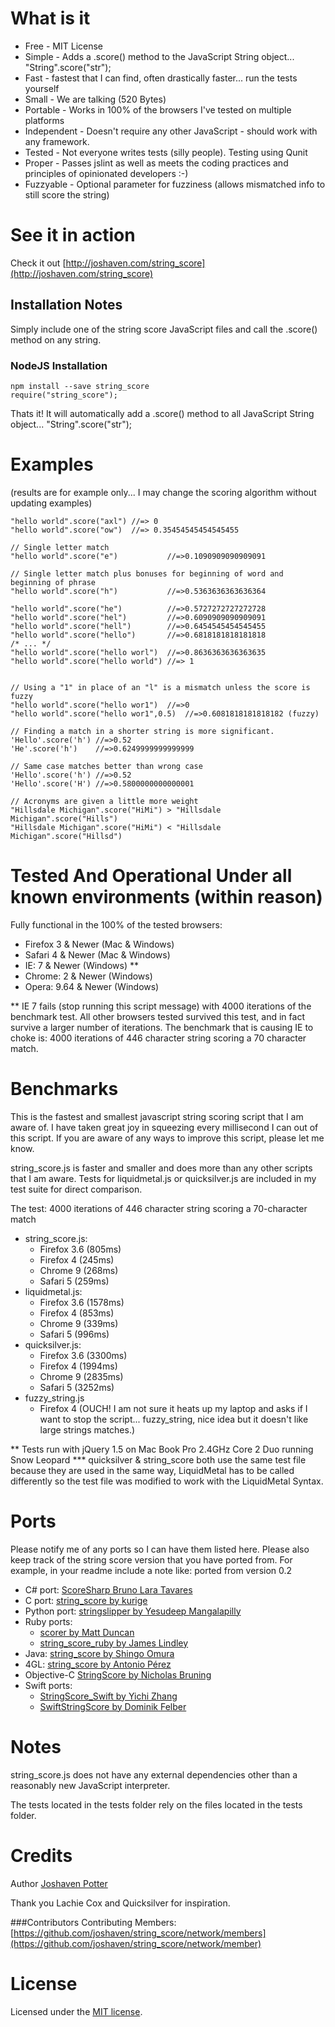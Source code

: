 # What is it

* Free - MIT License
* Simple - Adds a .score() method to the JavaScript String object... "String".score("str");
* Fast - fastest that I can find, often drastically faster... run the tests yourself
* Small - We are talking (520 Bytes)
* Portable - Works in 100% of the browsers I've tested on multiple platforms
* Independent - Doesn't require any other JavaScript - should work with any framework.
* Tested - Not everyone writes tests (silly people). Testing using Qunit
* Proper - Passes jslint as well as meets the coding practices and principles of opinionated developers :-)
* Fuzzyable - Optional parameter for fuzziness (allows mismatched info to still score the string)

# See it in action
Check it out [http://joshaven.com/string_score](http://joshaven.com/string_score)

## Installation Notes
Simply include one of the string score JavaScript files and call the .score() method on any string.

### NodeJS Installation
    npm install --save string_score
    require("string_score");

Thats it! It will automatically add a .score() method to all JavaScript String object... "String".score("str");

# Examples
(results are for example only... I may change the scoring algorithm without updating examples)

    "hello world".score("axl") //=> 0
    "hello world".score("ow")  //=> 0.35454545454545455

    // Single letter match
    "hello world".score("e")           //=>0.1090909090909091

    // Single letter match plus bonuses for beginning of word and beginning of phrase
    "hello world".score("h")           //=>0.5363636363636364

    "hello world".score("he")          //=>0.5727272727272728
    "hello world".score("hel")         //=>0.6090909090909091
    "hello world".score("hell")        //=>0.6454545454545455
    "hello world".score("hello")       //=>0.6818181818181818
    /* ... */
    "hello world".score("hello worl")  //=>0.8636363636363635
    "hello world".score("hello world") //=> 1


    // Using a "1" in place of an "l" is a mismatch unless the score is fuzzy
    "hello world".score("hello wor1")  //=>0
    "hello world".score("hello wor1",0.5)  //=>0.6081818181818182 (fuzzy)

    // Finding a match in a shorter string is more significant.
    'Hello'.score('h') //=>0.52
    'He'.score('h')    //=>0.6249999999999999

    // Same case matches better than wrong case
    'Hello'.score('h') //=>0.52
    'Hello'.score('H') //=>0.5800000000000001

    // Acronyms are given a little more weight
    "Hillsdale Michigan".score("HiMi") > "Hillsdale Michigan".score("Hills")
    "Hillsdale Michigan".score("HiMi") < "Hillsdale Michigan".score("Hillsd")

# Tested And Operational Under all known environments (within reason)

Fully functional in the 100% of the tested browsers:

* Firefox 3 & Newer (Mac & Windows)
* Safari 4 & Newer (Mac & Windows)
* IE: 7 & Newer (Windows) **
* Chrome: 2 & Newer (Windows)
* Opera: 9.64 & Newer (Windows)

** IE 7 fails (stop running this script message) with 4000 iterations
of the benchmark test. All other browsers tested survived this test,
and in fact survive a larger number of iterations.  The benchmark
that is causing IE to choke is: 4000 iterations of 446 character
string scoring a 70 character match.

# Benchmarks
This is the fastest and smallest javascript string scoring script
that I am aware of.  I have taken great joy in squeezing every
millisecond I can out of this script.  If you are aware of any
ways to improve this script, please let me know.

string_score.js is faster and smaller and does more than any other scripts
that I am aware.  Tests for liquidmetal.js or quicksilver.js are included in my
test suite for direct comparison.

The test: 4000 iterations of 446 character string scoring a 70-character match

* string_score.js:
  * Firefox 3.6 (805ms)
  * Firefox 4 (245ms)
  * Chrome 9 (268ms)
  * Safari 5 (259ms)
* liquidmetal.js:
  * Firefox 3.6 (1578ms)
  * Firefox 4 (853ms)
  * Chrome 9 (339ms)
  * Safari 5 (996ms)
* quicksilver.js:
  * Firefox 3.6 (3300ms)
  * Firefox 4 (1994ms)
  * Chrome 9 (2835ms)
  * Safari 5 (3252ms)
* fuzzy_string.js
  * Firefox 4 (OUCH! I am not sure it heats up my laptop and asks if I want to
    stop the script... fuzzy_string, nice idea but it doesn't like large strings
    matches.)

** Tests run with jQuery 1.5 on Mac Book Pro 2.4GHz Core 2 Duo running Snow Leopard
*** quicksilver & string_score both use the same test file because they are used in the
same way, LiquidMetal has to be called differently so the test file was modified to work
with the LiquidMetal Syntax.

# Ports
Please notify me of any ports so I can have them listed here.
Please also keep track of the string score version that you have ported from. For
example, in your readme include a note like: ported from version 0.2

* C# port: [ScoreSharp Bruno Lara Tavares](https://github.com/bltavares/scoresharp)
* C port: [string_score by kurige](https://github.com/kurige/string_score)
* Python port: [stringslipper by Yesudeep Mangalapilly](https://github.com/gorakhargosh/stringslipper)
* Ruby ports:
  * [scorer by Matt Duncan](https://github.com/mrduncan/scorer)
  * [string_score_ruby by James Lindley](https://github.com/jlindley/string_score_ruby)
* Java: [string_score by Shingo Omura](https://github.com/everpeace/string-score)
* 4GL: [string_score by Antonio Pérez](https://github.com/skarcha/string_score)
* Objective-C [StringScore by Nicholas Bruning](https://github.com/thetron/StringScore)
* Swift ports:
  * [StringScore_Swift by Yichi Zhang](https://github.com/yichizhang/StringScore_Swift)
  * [SwiftStringScore by Dominik Felber](https://github.com/dfelber/SwiftStringScore)

# Notes
string_score.js does not have any external dependencies
other than a reasonably new JavaScript interpreter.

The tests located in the tests folder rely on the files
located in the tests folder.

# Credits
Author [Joshaven Potter](mailto:yourtech@gmail.com)

Thank you Lachie Cox and Quicksilver for inspiration.

###Contributors
Contributing Members: [https://github.com/joshaven/string_score/network/members](https://github.com/joshaven/string_score/network/member)

# License
Licensed under the [MIT license](http://www.opensource.org/licenses/mit-license.php).

